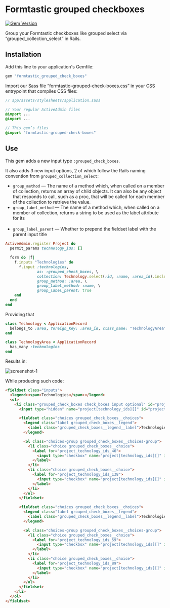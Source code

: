 # Formtastic grouped checkboxes

[![Gem Version](https://badge.fury.io/rb/formtastic_grouped_check_boxes.svg)](https://badge.fury.io/rb/formtastic_grouped_check_boxes)

Group your Formtastic checkboxes like grouped select via “grouped_collection_select” in Rails.

## Installation

Add this line to your application's Gemfile:

```ruby
gem "formtastic_grouped_check_boxes"
```

Import our Sass file “formtastic-grouped-check-boxes.css” in your CSS entrypoint that compiles CSS files:

```sass
// app/assets/stylesheets/application.sass

// Your regular ActiveAdmin files
@import ...
@import ...

// This gem’s files
@import "formtastic-grouped-check-boxes"
```

## Use

This gem adds a new input type `:grouped_check_boxes`.

It also adds 3 new input options, 2 of which follow the Rails naming convention from `grouped_collection_select`:

- `group_method` — The name of a method which, when called on a member of collection, returns an array of child objects. It can also be any object that responds to call, such as a proc, that will be called for each member of the collection to retrieve the value.
- `group_label_method` — The name of a method which, when called on a member of collection, returns a string to be used as the label attribute for its <optgroup> tag. It can also be any object that responds to call, such as a proc, that will be called for each member of the collection to retrieve the label.
- `group_label_parent` — Whether to prepend the fieldset label with the parent input title

```ruby
ActiveAdmin.register Project do
  permit_params technology_ids: []

  form do |f|
    f.inputs "Technologies" do
      f.input :technologies,
              as: :grouped_check_boxes, \
              collection: Technology.select(:id, :name, :area_id).includes(:area).order(:name), \
              group_method: :area, \
              group_label_method: :name, \
              group_label_parent: true
    end
  end
end
```

Providing that

```ruby
class Technology < ApplicationRecord
  belongs_to :area, foreign_key: :area_id, class_name: "TechnologyArea", optional: true
end
```

```ruby
class TechnologyArea < ApplicationRecord
  has_many :technologies
end
```

Results in:

![screenshot-1](https://github.com/sergeypedan/formtastic-grouped-checkboxes/assets/2311484/7f553b64-d461-4d60-845d-829ba36e3768)

While producing such code:

```html
<fieldset class="inputs">
  <legend><span>Technologies</span></legend>
  <ol>
    <li class="grouped_check_boxes check_boxes input optional" id="project_technologies_input">
      <input type="hidden" name="project[technology_ids][]" id="project_technologies_none" value="" autocomplete="off">

      <fieldset class="choices grouped_check_boxes__choices">
        <legend class="label grouped_check_boxes__legend">
          <label class="grouped_check_boxes__legend__label">Technologies / No subgroup</label>
        </legend>

        <ol class="choices-group grouped_check_boxes__choices-group">
          <li class="choice grouped_check_boxes__choice">
            <label for="project_technology_ids_46">
              <input type="checkbox" name="project[technology_ids][]" id="project_technology_ids_46" value="46">BitBucket
            </label>
          </li>
          <li class="choice grouped_check_boxes__choice">
            <label for="project_technology_ids_138">
              <input type="checkbox" name="project[technology_ids][]" id="project_technology_ids_138" value="138">BrainTree API (Ruby SDK)
            </label>
          </li>
        </ol>
      </fieldset>

      <fieldset class="choices grouped_check_boxes__choices">
        <legend class="label grouped_check_boxes__legend">
          <label class="grouped_check_boxes__legend__label">Technologies / Marketing</label>
        </legend>

        <ol class="choices-group grouped_check_boxes__choices-group">
          <li class="choice grouped_check_boxes__choice">
            <label for="project_technology_ids_59">
              <input type="checkbox" name="project[technology_ids][]" id="project_technology_ids_59" value="59">Direct sales
            </label>
          </li>
          <li class="choice grouped_check_boxes__choice">
            <label for="project_technology_ids_89">
              <input type="checkbox" name="project[technology_ids][]" id="project_technology_ids_89" value="89">Google Analytics
            </label>
          </li>
        </ol>
      </fieldset>
    </li>
  </ol>
</fieldset>
```
